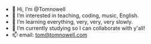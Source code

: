 - 👋 Hi, I’m @Tomnowell
- 👀 I’m interested in teaching, coding, music, English.
- 🌱 I’m learning everything, very, very, very slowly.
- 💞️ I’m currently studying so I can collaborate with y'all!
- 📫 email: tom@tomnowell.com
